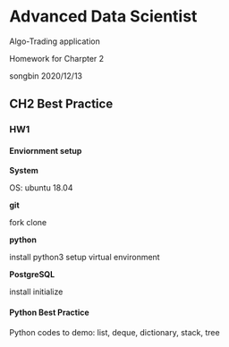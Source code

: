 # Advanced Data Scientist
Algo-Trading application

Homework for Charpter 2

songbin
2020/12/13

## CH2 Best Practice


### HW1 


#### Enviornment setup

**System**

OS: ubuntu 18.04

**git**

fork
clone

**python**

install python3
setup virtual environment

**PostgreSQL**

install 
initialize 

#### Python Best Practice

Python codes to demo: list, deque, dictionary, stack, tree 


